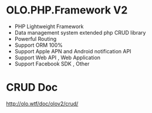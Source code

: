 OLO.PHP.Framework V2
=================

- PHP Lightweight Framework
- Data management system extended php CRUD library
- Powerful Routing
- Support ORM 100%
- Support Apple APN and Android notification API
- Support Web API , Web Application 
- Support Facebook SDK , Other

CRUD Doc
===================
http://olo.wtf/doc/olov2/crud/

